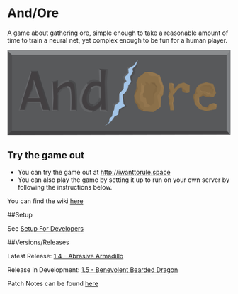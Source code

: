 # And/Ore
A game about gathering ore, simple enough to take a reasonable amount of time to train a neural net, yet complex enough to be fun for a human player.

![AndOre Logo](Art_Assets/Logos/Logo-Lossy.png)

## Try the game out
* You can try the game out at http://iwanttorule.space
* You can also play the game by setting it up to run on your own server by following the instructions below.

You can find the wiki [here](wiki/)

##Setup

See [Setup For Developers](wiki/Setup_(Developers).md)

##Versions/Releases

Latest Release: [1.4 - Abrasive Armadillo](patchnotes/1.4_Abrasive_Armadillo.md)

Release in Development: [1.5 - Benevolent Bearded Dragon](patchnotes/1.5_Benevolent_Bearded_Dragon.md)

Patch Notes can be found [here](patchnotes/)

